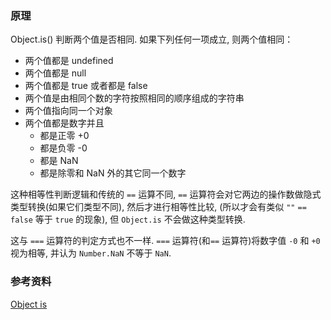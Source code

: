 ### 原理

Object.is() 判断两个值是否相同. 如果下列任何一项成立, 则两个值相同：

- 两个值都是 undefined
- 两个值都是 null
- 两个值都是 true 或者都是 false
- 两个值是由相同个数的字符按照相同的顺序组成的字符串
- 两个值指向同一个对象
- 两个值都是数字并且
  - 都是正零 +0
  - 都是负零 -0
  - 都是 NaN
  - 都是除零和 NaN 外的其它同一个数字

这种相等性判断逻辑和传统的 `==` 运算不同, `==` 运算符会对它两边的操作数做隐式类型转换(如果它们类型不同), 然后才进行相等性比较, (所以才会有类似 `""` `==` `false` 等于 `true` 的现象), 但 `Object.is` 不会做这种类型转换. 

这与 `===` 运算符的判定方式也不一样. `===` 运算符(和`==` 运算符)将数字值 `-0` 和 `+0` 视为相等, 并认为 `Number.NaN` 不等于 `NaN`. 

### 参考资料

[Object is](https://developer.mozilla.org/zh-CN/docs/Web/JavaScript/Reference/Global_Objects/Object/is)
